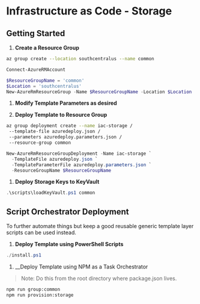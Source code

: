 # Infrastructure as Code - Storage

## Getting Started

1. __Create a Resource Group__

```bash
az group create --location southcentralus --name common
```

```powershell
Connect-AzureRMAccount

$ResourceGroupName = 'common'
$Location = 'southcentralus'
New-AzureRmResourceGroup -Name $ResourceGroupName -Location $Location
```

1. __Modify Template Parameters as desired__

1. __Deploy Template to Resource Group__

```bash
az group deployment create --name iac-storage /
 --template-file azuredeploy.json /
 --parameters azuredeploy.parameters.json /
 --resource-group common
```

```powershell
New-AzureRmResourceGroupDeployment -Name iac-storage `
  -TemplateFile azuredeploy.json `
  -TemplateParameterFile azuredeploy.parameters.json `
  -ResourceGroupName $ResourceGroupName 
```

1. __Deploy Storage Keys to KeyVault__

```powershell
.\scripts\loadKeyVault.ps1 common
```

## Script Orchestrator Deployment

To further automate things but keep a good reusable generic template layer scripts can be used instead.

1. __Deploy Template using PowerShell Scripts__

```powershell
./install.ps1
```

1. __Deploy Template using NPM as a Task Orchestrator

>Note: Do this from the root directory where package.json lives.

```bash
npm run group:common
npm run provision:storage
```